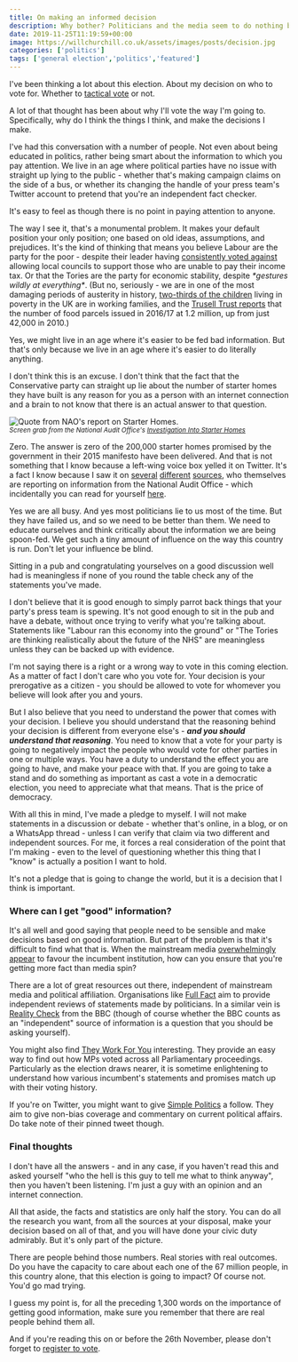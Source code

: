 ```yaml
---
title: On making an informed decision
description: Why bother? Politicians and the media seem to do nothing but lie. But that's what makes it all the more important to understand what effects your decision.
date: 2019-11-25T11:19:59+00:00
image: https://willchurchill.co.uk/assets/images/posts/decision.jpg
categories: ['politics']
tags: ['general election','politics','featured']
---
```

I've been thinking a lot about this election. About my decision on who to vote for. Whether to [tactical vote](http://copyandcode-staging.co.uk/willchurchill/on-tactical-voting-a-reprise/) or not. 

A lot of that thought has been about why I'll vote the way I'm going to. Specifically, why do I think the things I think, and make the decisions I make.

I've had this conversation with a number of people. Not even about being educated in politics, rather being smart about the information to which you pay attention. We live in an age where political parties have no issue with straight up lying to the public - whether that's making campaign claims on the side of a bus, or whether its changing the handle of your press team's Twitter account to pretend that you're an independent fact checker.

It's easy to feel as though there is no point in paying attention to anyone.

The way I see it, that's a monumental problem. It makes your default position your only position; one based on old ideas, assumptions, and prejudices. It's the kind of thinking that means you believe Labour are the party for the poor - despite their leader having [consistently voted against](https://www.theyworkforyou.com/mp/10133/jeremy_corbyn/islington_north/divisions?policy=6684) allowing local councils to support those who are unable to pay their income tax. Or that the Tories are the party for economic stability, despite *\*gestures wildly at everything\**. (But no, seriously - we are in one of the most damaging periods of austerity in history, [two-thirds of the children](https://www.jrf.org.uk/report/budget-2018-tackling-rising-tide-work-poverty?gclid=CjwKCAiA8ejuBRAaEiwAn-iJ3qXf4V2BhHDnt9IhQfJVAS92Vyipzx5jWe-1CzSFw2j8ushWWvujtBoCvjsQAvD_BwE) living in poverty in the UK are in working families, and the [Trusell Trust reports](https://www.trusselltrust.org/news-and-blog/latest-stats/end-year-stats/) that the number of food parcels issued in 2016/17 at 1.2 million, up from just 42,000 in 2010.)

Yes, we might live in an age where it's easier to be fed bad information. But that's only because we live in an age where it's easier to do literally anything.

I don't think this is an excuse. I don't think that the fact that the Conservative party can straight up lie about the number of starter homes they have built is any reason for you as a person with an internet connection and a brain to not know that there is an actual answer to that question.

![Quote from NAO's report on Starter Homes.]({{site.url}}/assets/images/posts/starter-homes-screencap.jpg)
<br><small><em>Screen grab from the National Audit Office's [Investigation Into Starter Homes](https://www.nao.org.uk/wp-content/uploads/2019/11/Investigation-into-starter-homes-Summary.pdf)</em></small>

Zero. The answer is zero of the 200,000 starter homes promised by the government in their 2015 manifesto have been delivered. And that is not something that I know because a left-wing voice box yelled it on Twitter. It's a fact I know because I saw it on [several](https://www.theguardian.com/society/2019/nov/05/tories-broke-pledge-on-starter-homes-in-2015-manifesto-report-says) [different](https://www.independent.co.uk/news/uk/home-news/starter-homes-housing-first-time-buyers-national-audit-office-report-a9185371.html) [sources](https://www.thisismoney.co.uk/money/mortgageshome/article-7650477/Ministers-failed-deliver-promised-new-starter-homes-says-watchdog.html), who themselves are reporting on information from the National Audit Office - which incidentally you can read for yourself [here](https://www.nao.org.uk/report/investigation-into-starter-homes/).

Yes we are all busy. And yes most politicians lie to us most of the time. But they have failed us, and so we need to be better than them. We need to educate ourselves and think critically about the information we are being spoon-fed. We get such a tiny amount of influence on the way this country is run. Don't let your influence be blind. 

<pullquote>Sitting in a pub and congratulating yourselves on a good discussion well had is meaningless if none of you round the table check any of the statements you've made.</pullquote>

I don't believe that it is good enough to simply parrot back things that your party's press team is spewing. It's not good enough to sit in the pub and have a debate, without once trying to verify what you're talking about. Statements like "Labour ran this economy into the ground" or "The Tories are thinking realistically about the future of the NHS" are meaningless unless they can be backed up with evidence.

I'm not saying there is a right or a wrong way to vote in this coming election. As a matter of fact I don't care who you vote for. Your decision is your prerogative as a citizen - you should be allowed to vote for whomever you believe will look after you and yours.

But I also believe that you need to understand the power that comes with your decision. I believe you should understand that the reasoning behind your decision is different from everyone else's - **_and you should understand that reasoning_**. You need to know that a vote for your party is going to negatively impact the people who would vote for other parties in one or multiple ways. You have a duty to understand the effect you are going to have, and make your peace with that. If you are going to take a stand and do something as important as cast a vote in a democratic election, you need to appreciate what that means. That is the price of democracy. 

With all this in mind, I've made a pledge to myself. I will not make statements in a discussion or debate - whether that's online, in a blog, or on a WhatsApp thread - unless I can verify that claim via two different and independent sources. For me, it forces a real consideration of the point that I'm making - even to the level of questioning whether this thing that I "know" is actually a position I want to hold.

It's not a pledge that is going to change the world, but it is a decision that I think is important.

### Where can I get "good" information?

It's all well and good saying that people need to be sensible and make decisions based on good information. But part of the problem is that it's difficult to find what that is. When the mainstream media [overwhelmingly appear](https://www.lboro.ac.uk/news-events/general-election/report-1/) to favour the incumbent institution, how can you ensure that you're getting more fact than media spin?

There are a lot of great resources out there, independent of mainstream media and political affiliation. Organisations like [Full Fact](https://fullfact.org/) aim to provide independent reviews of statements made by politicians. In a similar vein is [Reality Check](https://www.bbc.co.uk/news/reality_check) from the BBC (though of course whether the BBC counts as an "independent" source of information is a question that you should be asking yourself).

You might also find [They Work For You](https://www.theyworkforyou.com/) interesting. They provide an easy way to find out how MPs voted across all Parliamentary proceedings. Particularly as the election draws nearer, it is sometime enlightening to understand how various incumbent's statements and promises match up with their voting history.

If you're on Twitter, you might want to give [Simple Politics](https://twitter.com/easypoliticsUK) a follow. They aim to give non-bias coverage and commentary on current political affairs. Do take note of their pinned tweet though.

### Final thoughts

I don't have all the answers - and in any case, if you haven't read this and asked yourself "who the hell is this guy to tell me what to think anyway", then you haven't been listening. I'm just a guy with an opinion and an internet connection.

All that aside, the facts and statistics are only half the story. You can do all the research you want, from all the sources at your disposal, make your decision based on all of that, and you will have done your civic duty admirably. But it's only part of the picture.

There are people behind those numbers. Real stories with real outcomes. Do you have the capacity to care about each one of the 67 million people, in this country alone, that this election is going to impact? Of course not. You'd go mad trying.

I guess my point is, for all the preceding 1,300 words on the importance of getting good information, make sure you remember that there are real people behind them all.

And if you're reading this on or before the 26th November, please don't forget to [register to vote](https://www.gov.uk/register-to-vote).